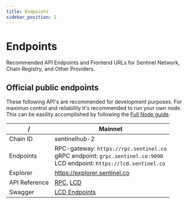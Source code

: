```yaml
---
title: Endpoints
sidebar_position: 2
---
```


# Endpoints
Recommended API Endpoints and Frontend URLs for Sentinel Network, Chain Registry, and Other Providers.

## Official public endpoints
These following API's are recommended for development purposes. For maximun control and reliability it's recommended to run your own node. This can be easility accomplished by following the [Full Node guide](/full-node-setup). 

|    /          | Mainnet                                     |
|---------------|---------------------------------------------|
| Chain ID      | sentinelhub-2                                   |
| Endpoints     | RPC-gateway: `https://rpc.sentinel.co` <br/> gRPC endpoint: `grpc.sentinel.co:9090`<br/> LCD endpoint: `https://lcd.sentinel.co` |
| Explorer      | https://explorer.sentinel.co                   | http://lcd.sentinel.co:1317   | http://lcd.sentinel.co:1317             |
| API Reference |  [RPC](/api?v=RPC), [LCD](/api?v=LCD) |
| Swagger       | [LCD Endpoints](https://app.swaggerhub.com/apis-docs/sentinelgrowthdao/sentinel-lcd/1.0.0) |